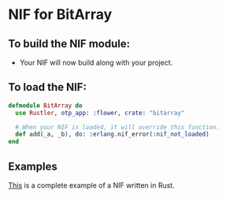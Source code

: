 # NIF for BitArray

## To build the NIF module:

- Your NIF will now build along with your project.

## To load the NIF:

```elixir
defmodule BitArray do
  use Rustler, otp_app: :flower, crate: "bitarray"

  # When your NIF is loaded, it will override this function.
  def add(_a, _b), do: :erlang.nif_error(:nif_not_loaded)
end
```

## Examples

[This](https://github.com/rusterlium/NifIo) is a complete example of a NIF written in Rust.
